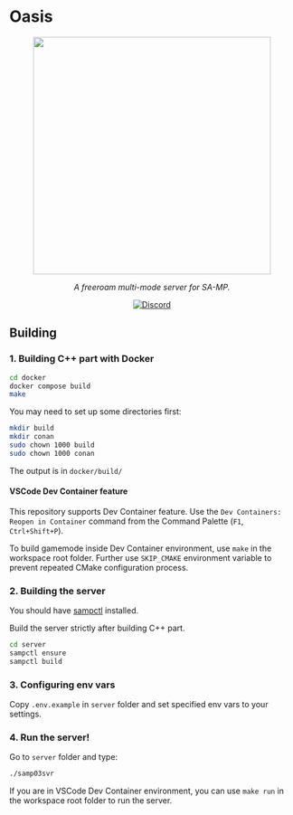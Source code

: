 # Oasis

<p align="center">
  <a aria-label="Oasis Freeroam" href="https://oasisfreeroam.xyz">
    <img src="https://cdn.discordapp.com/attachments/1089521368699240528/1092068205071188098/5.png" width="420" />
  </a>
</p>

<p align="center">
  <em>A freeroam multi-mode server for SA-MP.</em>
</p>
												
<p align="center">
  <a href="https://discord.gg/T7UZYMEqSk">
  <img alt="Discord" src="https://img.shields.io/discord/1081202778245976124?logo=discord&logoColor=fff&label=%5Bopen.mp%5D%20Oasis%20Freeroam&labelColor=f00&color=5865F2">
  </a>

## Building

### 1. Building C++ part with Docker

```bash
cd docker
docker compose build
make
```

You may need to set up some directories first:

```bash
mkdir build
mkdir conan
sudo chown 1000 build
sudo chown 1000 conan
```

The output is in `docker/build/`

#### VSCode Dev Container feature

This repository supports Dev Container feature. Use the `Dev Containers: Reopen in Container` command from the Command Palette (`F1`, `Ctrl+Shift+P`).

To build gamemode inside Dev Container environment, use `make` in the workspace root folder. Further use `SKIP_CMAKE` environment variable to prevent repeated CMake configuration process.

### 2. Building the server

You should have [sampctl](https://github.com/Southclaws/sampctl) installed.

Build the server strictly after building C++ part.

```bash
cd server
sampctl ensure
sampctl build
```

### 3. Configuring env vars

Copy `.env.example` in `server` folder and set specified env vars to your settings.

### 4. Run the server!

Go to `server` folder and type:

```bash
./samp03svr
```

If you are in VSCode Dev Container environment, you can use `make run` in the workspace root folder to run the server.

